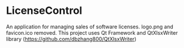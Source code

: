 # LicenseControl
An application for managing sales of software licenses.
logo.png and favicon.ico removed.
This project uses Qt Framework and QtXlsxWriter library (https://github.com/dbzhang800/QtXlsxWriter)
